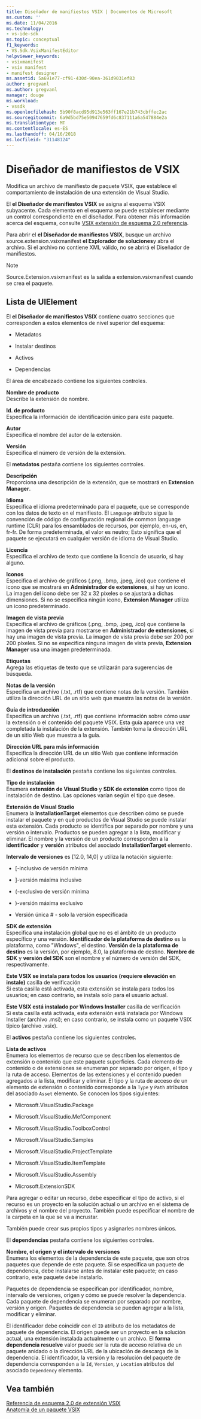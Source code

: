 ```yaml
---
title: Diseñador de manifiestos VSIX | Documentos de Microsoft
ms.custom: ''
ms.date: 11/04/2016
ms.technology:
- vs-ide-sdk
ms.topic: conceptual
f1_keywords:
- VS.Sdk.VsixManifestEditor
helpviewer_keywords:
- vsixmanifest
- vsix manifest
- manifest designer
ms.assetid: 5a691e77-cf91-430d-90ea-361d9031ef83
author: gregvanl
ms.author: gregvanl
manager: douge
ms.workload:
- vssdk
ms.openlocfilehash: 5b90f8acd95d913e563ff167e21b743cbffec2ac
ms.sourcegitcommit: 6a9d5bd75e50947659fd6c837111a6a547884e2a
ms.translationtype: MT
ms.contentlocale: es-ES
ms.lasthandoff: 04/16/2018
ms.locfileid: "31148124"
---
```

# <a name="vsix-manifest-designer"></a>Diseñador de manifiestos de VSIX
Modifica un archivo de manifiesto de paquete VSIX, que establece el comportamiento de instalación de una extensión de Visual Studio.  
  
 El **el Diseñador de manifiestos VSIX** se asigna al esquema VSIX subyacente. Cada elemento en el esquema se puede establecer mediante un control correspondiente en el diseñador. Para obtener más información acerca del esquema, consulte [VSIX extensión de esquema 2.0 referencia](../extensibility/vsix-extension-schema-2-0-reference.md).  
  
 Para abrir el **el Diseñador de manifiestos VSIX**, busque un archivo source.extension.vsixmanifest **el Explorador de soluciones**y abra el archivo. Si el archivo no contiene XML válido, no se abrirá el Diseñador de manifiestos.  
  
> [!NOTE]
>  Source.Extension.vsixmanifest es la salida a extension.vsixmanifest cuando se crea el paquete.  
  
## <a name="uielement-list"></a>Lista de UIElement  
 El **el Diseñador de manifiestos VSIX** contiene cuatro secciones que corresponden a estos elementos de nivel superior del esquema:  
  
-   Metadatos  
  
-   Instalar destinos  
  
-   Activos  
  
-   Dependencias  
  
 El área de encabezado contiene los siguientes controles.  
  
 **Nombre de producto**  
 Describe la extensión de nombre.  
  
 **Id. de producto**  
 Especifica la información de identificación único para este paquete.  
  
 **Autor**  
 Especifica el nombre del autor de la extensión.  
  
 **Versión**  
 Especifica el número de versión de la extensión.  
  
 El **metadatos** pestaña contiene los siguientes controles.  
  
 **Descripción**  
 Proporciona una descripción de la extensión, que se mostrará en **Extension Manager**.  
  
 **Idioma**  
 Especifica el idioma predeterminado para el paquete, que se corresponde con los datos de texto en el manifiesto. El `Language` atributo sigue la convención de código de configuración regional de common language runtime (CLR) para los ensamblados de recursos, por ejemplo, en-us, en, fr-fr. De forma predeterminada, el valor es neutro; Esto significa que el paquete se ejecutará en cualquier versión de idioma de Visual Studio.  
  
 **Licencia**  
 Especifica el archivo de texto que contiene la licencia de usuario, si hay alguno.  
  
 **Iconos**  
 Especifica el archivo de gráficos (.png, .bmp, .jpeg, .ico) que contiene el icono que se mostrará en **Administrador de extensiones**, si hay un icono. La imagen del icono debe ser 32 x 32 píxeles o se ajustará a dichas dimensiones. Si no se especifica ningún icono, **Extension Manager** utiliza un icono predeterminado.  
  
 **Imagen de vista previa**  
 Especifica el archivo de gráficos (.png, .bmp, .jpeg, .ico) que contiene la imagen de vista previa para mostrarse en **Administrador de extensiones**, si hay una imagen de vista previa. La imagen de vista previa debe ser 200 por 200 píxeles. Si no se especifica ninguna imagen de vista previa, **Extension Manager** usa una imagen predeterminada.  
  
 **Etiquetas**  
 Agrega las etiquetas de texto que se utilizarán para sugerencias de búsqueda.  
  
 **Notas de la versión**  
 Especifica un archivo (.txt, .rtf) que contiene notas de la versión. También utiliza la dirección URL de un sitio web que muestra las notas de la versión.  
  
 **Guía de introducción**  
 Especifica un archivo (.txt, .rtf) que contiene información sobre cómo usar la extensión o el contenido del paquete VSIX. Esta guía aparece una vez completada la instalación de la extensión. También toma la dirección URL de un sitio Web que muestra a la guía.  
  
 **Dirección URL para más información**  
 Especifica la dirección URL de un sitio Web que contiene información adicional sobre el producto.  
  
 El **destinos de instalación** pestaña contiene los siguientes controles.  
  
 **Tipo de instalación**  
 Enumera **extensión de Visual Studio** y **SDK de extensión** como tipos de instalación de destino. Las opciones varían según el tipo que desee.  
  
 **Extensión de Visual Studio**  
 Enumera la **InstallationTarget** elementos que describen cómo se puede instalar el paquete y en qué productos de Visual Studio se puede instalar esta extensión. Cada producto se identifica por separado por nombre y una versión o intervalo.  Productos se pueden agregar a la lista, modificar y eliminar. El nombre y la versión de un producto corresponden a la **identificador** y **versión** atributos del asociado **InstallationTarget** elemento.  
  
 **Intervalo de versiones** es [12.0, 14,0] y utiliza la notación siguiente:  
  
-   [-inclusivo de versión mínima  
  
-   ]-versión máxima inclusivo  
  
-   (-exclusivo de versión mínima  
  
-   )-versión máxima exclusivo  
  
-   Versión única # - solo la versión especificada  
  
 **SDK de extensión**  
 Especifica una instalación global que no es el ámbito de un producto específico y una versión. **Identificador de la plataforma de destino** es la plataforma, como "Windows", el destino. **Versión de la plataforma de destino** es la versión, por ejemplo, 8.0, la plataforma de destino. **Nombre de SDK** y **versión del SDK** son el nombre y el número de versión del SDK, respectivamente.  
  
 **Este VSIX se instala para todos los usuarios (requiere elevación en instale)** casilla de verificación  
 Si esta casilla está activada, esta extensión se instala para todos los usuarios; en caso contrario, se instala solo para el usuario actual.  
  
 **Este VSIX está instalado por Windows Installer** casilla de verificación  
 Si esta casilla está activada, esta extensión está instalada por Windows Installer (archivo .msi); en caso contrario, se instala como un paquete VSIX típico (archivo .vsix).  
  
 El **activos** pestaña contiene los siguientes controles.  
  
 **Lista de activos**  
 Enumera los elementos de recurso que se describen los elementos de extensión o contenido que este paquete superficies. Cada elemento de contenido o de extensiones se enumeran por separado por origen, el tipo y la ruta de acceso. Elementos de las extensiones y el contenido pueden agregados a la lista, modificar y eliminar. El tipo y la ruta de acceso de un elemento de extensión o contenido corresponde a la `Type` y `Path` atributos del asociado `Asset` elemento. Se conocen los tipos siguientes:  
  
-   Microsoft.VisualStudio.Package  
  
-   Microsoft.VisualStudio.MefComponent  
  
-   Microsoft.VisualStudio.ToolboxControl  
  
-   Microsoft.VisualStudio.Samples  
  
-   Microsoft.VisualStudio.ProjectTemplate  
  
-   Microsoft.VisualStudio.ItemTemplate  
  
-   Microsoft.VisualStudio.Assembly  
  
-   Microsoft.ExtensionSDK  
  
 Para agregar o editar un recurso, debe especificar el tipo de activo, si el recurso es un proyecto en la solución actual o un archivo en el sistema de archivos y el nombre del proyecto. También puede especificar el nombre de la carpeta en la que se va a incrustar.  
  
 También puede crear sus propios tipos y asignarles nombres únicos.  
  
 El **dependencias** pestaña contiene los siguientes controles.  
  
 **Nombre, el origen y el intervalo de versiones**  
 Enumera los elementos de la dependencia de este paquete, que son otros paquetes que depende de este paquete. Si se especifica un paquete de dependencia, debe instalarse antes de instalar este paquete; en caso contrario, este paquete debe instalarlo.  
  
 Paquetes de dependencia se especifican por identificador, nombre, intervalo de versiones, origen y cómo se puede resolver la dependencia. Cada paquete de dependencia se enumeran por separado por nombre, versión y origen. Paquetes de dependencia se pueden agregar a la lista, modificar y eliminar.  
  
 El identificador debe coincidir con el `ID` atributo de los metadatos de paquete de dependencia. El origen puede ser un proyecto en la solución actual, una extensión instalada actualmente o un archivo. El **forma dependencia resuelve** valor puede ser la ruta de acceso relativa de un paquete anidado o la dirección URL de la ubicación de descarga de la dependencia. El identificador, la versión y la resolución del paquete de dependencia corresponden a la `Id`, `Version`, y `Location` atributos del asociado `Dependency` elemento.  
  
## <a name="see-also"></a>Vea también  
 [Referencia de esquema 2.0 de extensión VSIX](../extensibility/vsix-extension-schema-2-0-reference.md)   
 [Anatomía de un paquete VSIX](../extensibility/anatomy-of-a-vsix-package.md)